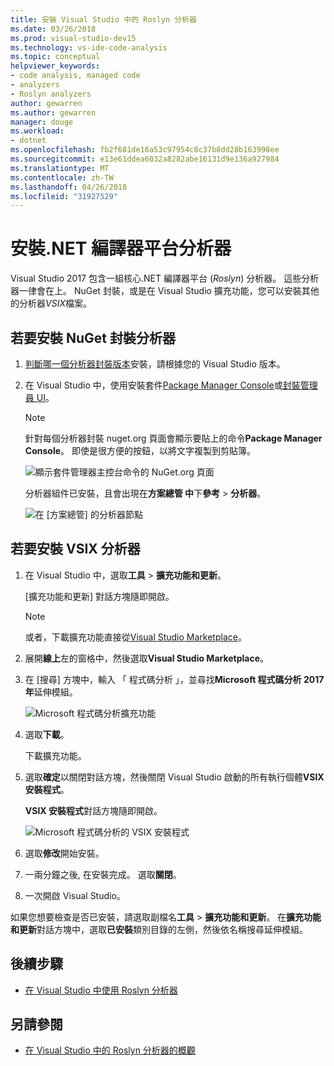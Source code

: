 ```yaml
---
title: 安裝 Visual Studio 中的 Roslyn 分析器
ms.date: 03/26/2018
ms.prod: visual-studio-dev15
ms.technology: vs-ide-code-analysis
ms.topic: conceptual
helpviewer_keywords:
- code analysis, managed code
- analyzers
- Roslyn analyzers
author: gewarren
ms.author: gewarren
manager: douge
ms.workload:
- dotnet
ms.openlocfilehash: fb2f681de16a53c97954c8c37b8dd28b163998ee
ms.sourcegitcommit: e13e61ddea6032a8282abe16131d9e136a927984
ms.translationtype: MT
ms.contentlocale: zh-TW
ms.lasthandoff: 04/26/2018
ms.locfileid: "31927529"
---
```

# <a name="install-net-compiler-platform-analyzers"></a>安裝.NET 編譯器平台分析器

Visual Studio 2017 包含一組核心.NET 編譯器平台 (*Roslyn*) 分析器。 這些分析器一律會在上。 NuGet 封裝，或是在 Visual Studio 擴充功能，您可以安裝其他的分析器*VSIX*檔案。

## <a name="to-install-nuget-package-analyzers"></a>若要安裝 NuGet 封裝分析器

1. [判斷哪一個分析器封裝版本](https://github.com/dotnet/roslyn-analyzers#recommended-version-of-analyzer-packages)安裝，請根據您的 Visual Studio 版本。

1. 在 Visual Studio 中，使用安裝套件[Package Manager Console](/nuget/quickstart/install-and-use-a-package-in-visual-studio#package-manager-console)或[封裝管理員 UI](/nuget/quickstart/install-and-use-a-package-in-visual-studio#package-manager-console)。

   > [!NOTE]
   > 針對每個分析器封裝 nuget.org 頁面會顯示要貼上的命令**Package Manager Console**。 即使是很方便的按鈕，以將文字複製到剪貼簿。
   >
   > ![顯示套件管理器主控台命令的 NuGet.org 頁面](media/nuget-package-manager-command.png)

   分析器組件已安裝，且會出現在**方案總管 中**下**參考** > **分析器**。

   ![在 [方案總管] 的分析器節點](media/solution-explorer-analyzers-node.png)

## <a name="to-install-vsix-analyzers"></a>若要安裝 VSIX 分析器

1. 在 Visual Studio 中，選取**工具** > **擴充功能和更新**。

   [擴充功能和更新] 對話方塊隨即開啟。

   > [!NOTE]
   > 或者，下載擴充功能直接從[Visual Studio Marketplace](https://marketplace.visualstudio.com/items?itemName=VisualStudioPlatformTeam.MicrosoftCodeAnalysis2017)。

1. 展開**線上**左的窗格中，然後選取**Visual Studio Marketplace**。

1. 在 [搜尋] 方塊中，輸入 「 程式碼分析 」，並尋找**Microsoft 程式碼分析 2017年**延伸模組。

   ![Microsoft 程式碼分析擴充功能](media/extensions-and-updates-code-analysis.png)

1. 選取**下載**。

   下載擴充功能。

1. 選取**確定**以關閉對話方塊，然後關閉 Visual Studio 啟動的所有執行個體**VSIX 安裝程式**。

   **VSIX 安裝程式**對話方塊隨即開啟。

   ![Microsoft 程式碼分析的 VSIX 安裝程式](media/vsix-installer-code-analysis.png)

1. 選取**修改**開始安裝。

1. 一兩分鐘之後, 在安裝完成。 選取**關閉**。

1. 一次開啟 Visual Studio。

如果您想要檢查是否已安裝，請選取副檔名**工具** > **擴充功能和更新**。 在**擴充功能和更新**對話方塊中，選取**已安裝**類別目錄的左側，然後依名稱搜尋延伸模組。

## <a name="next-steps"></a>後續步驟

- [在 Visual Studio 中使用 Roslyn 分析器](../code-quality/use-roslyn-analyzers.md)

## <a name="see-also"></a>另請參閱

- [在 Visual Studio 中的 Roslyn 分析器的概觀](../code-quality/roslyn-analyzers-overview.md)
